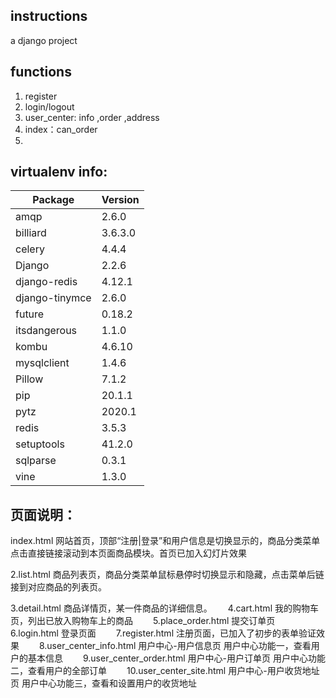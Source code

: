 ## instructions
a django project

## functions
 1. register
 2. login/logout
 3. user_center: info ,order ,address
 4. index：can_order
 5. 

## virtualenv info:
|Package   |Version  |
|--|--|
amqp | 2.6.0      
billiard|       3.6.3.0
celery         |4.4.4  
Django         |2.2.6  
django-redis   |4.12.1  
django-tinymce |2.6.0  
future         |0.18.2  
itsdangerous   |1.1.0  
kombu          |4.6.10  
mysqlclient    |1.4.6  
Pillow         |7.1.2  
pip           | 20.1.1  
pytz           | 2020.1  
redis          |3.5.3  
setuptools    | 41.2.0  
sqlparse      | 0.3.1  
vine          | 1.3.0  

## 页面说明：
index.html   网站首页，顶部“注册|登录”和用户信息是切换显示的，商品分类菜单点击直接链接滚动到本页面商品模块。首页已加入幻灯片效果　

2.list.html  商品列表页，商品分类菜单鼠标悬停时切换显示和隐藏，点击菜单后链接到对应商品的列表页。　

3.detail.html  商品详情页，某一件商品的详细信息。　　
4.cart.html 我的购物车页，列出已放入购物车上的商品　　
5.place_order.html 提交订单页　　
6.login.html 登录页面　　
7.register.html 注册页面，已加入了初步的表单验证效果　　
8.user_center_info.html 用户中心-用户信息页 用户中心功能一，查看用户的基本信息　　
9.user_center_order.html 用户中心-用户订单页 用户中心功能二，查看用户的全部订单　　
10.user_center_site.html 用户中心-用户收货地址页 用户中心功能三，查看和设置用户的收货地址　　
